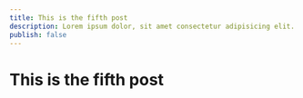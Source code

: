 ```yaml
---
title: This is the fifth post
description: Lorem ipsum dolor, sit amet consectetur adipisicing elit. Quos cumque harum praesentium sapiente voluptas
publish: false
---
```


# This is the fifth post
